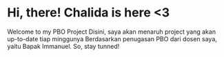 Hi, there! Chalida is here <3
=============================
Welcome to my PBO Project
Disini, saya akan menaruh project yang akan up-to-date tiap minggunya
Berdasarkan penugasan PBO dari dosen saya, yaitu Bapak Immanuel.
So, stay tunned!
